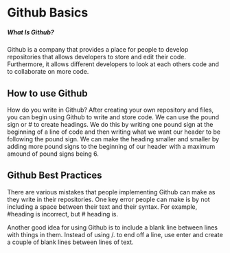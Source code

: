 
# Github Basics

##### What Is Github?

Github is a company that provides a place for people to develop repositories that allows developers to store and edit their code. Furthermore, it allows different developers to look at each others code and to collaborate on more code.

## How to use Github

How do you write in Github? After creating your own repository and files, you can begin using Github to write and store code. We can use the pound sign or # to create headings. We do this by writing one pound sign at the beginning of a line of code and then writing what we want our header to be following the pound sign. We can make the heading smaller and smaller by adding more pound signs to the beginning of our header with a maximum amound of pound signs being 6.

## Github Best Practices

There are various mistakes that people implementing Github can make as they write in their repositories. One key error people can make is by not including a space between their text and their syntax. For example, #heading is incorrect, but # heading is.

Another good idea for using Github is to include a blank line between lines with things in them. Instead of using /. to end off a line, use enter and create a couple of blank lines between lines of text.
